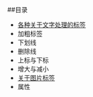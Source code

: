 
##目录

 * [各种关于文字处理的标签](201610/typeface.html)
  * 加粗标签
  * 下划线
  * 删除线
  * 上标与下标
  * 增大与减小
 * [关于图片标签](201610/image.html)
  * 属性
 
